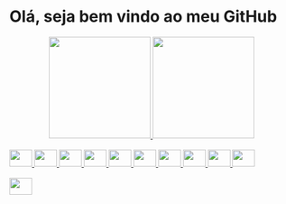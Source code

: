 # Olá, seja bem vindo ao meu GitHub

<div align="center">
  <a href="https://github.com/posccis">
  <img height="180em" src="https://github-readme-stats.vercel.app/api?username=posccis&show_icons=true&theme=dark&include_all_commits=true&count_private=true"/>
  <img height="180em" src="https://github-readme-stats.vercel.app/api/top-langs/?username=posccis&layout=compact&langs_count=7&theme=dark"/>
</div>
  
<div style="display: inline_block"><br>
  <img height="30" width="40" src="https://cdn.jsdelivr.net/gh/devicons/devicon/icons/java/java-original.svg" />
  <img height="30" width="40" src="https://cdn.jsdelivr.net/gh/devicons/devicon/icons/spring/spring-original.svg" />
  <img height="30" width="40" src="https://cdn.jsdelivr.net/gh/devicons/devicon/icons/python/python-original.svg" />
  <img height="30" width="40" src="https://cdn.jsdelivr.net/gh/devicons/devicon/icons/numpy/numpy-original.svg" />
  <img height="30" width="40" src="https://cdn.jsdelivr.net/gh/devicons/devicon/icons/pandas/pandas-original.svg" />
  <img height="30" width="40" src="https://cdn.jsdelivr.net/gh/devicons/devicon/icons/csharp/csharp-original.svg" />
  <img height="30" width="40" src="https://cdn.jsdelivr.net/gh/devicons/devicon/icons/postgresql/postgresql-original.svg" />
  <img height="30" width="40" src="https://cdn.jsdelivr.net/gh/devicons/devicon/icons/mysql/mysql-original.svg" />
  <img height="30" width="40" src="https://cdn.jsdelivr.net/gh/devicons/devicon/icons/html5/html5-original.svg" />
  <img height="30" width="40" src="https://cdn.jsdelivr.net/gh/devicons/devicon/icons/css3/css3-original.svg" />
</div>
<div style="display: inline_block"><br>
 <img height="30" width="40" href="https://www.linkedin.com/in/victor-de-oliveira-821082203/" src="https://cdn.jsdelivr.net/gh/devicons/devicon/icons/linkedin/linkedin-original.svg"  />

</div>
